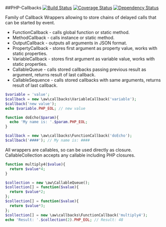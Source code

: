 ##PHP-Callbacks
[![Build Status](https://travis-ci.org/burdiuz/php-callbacks.svg?branch=master)](https://travis-ci.org/burdiuz/php-callbacks)
[![Coverage Status](https://coveralls.io/repos/burdiuz/php-callbacks/badge.svg?branch=master&service=github)](https://coveralls.io/github/burdiuz/php-callbacks?branch=master)
[![Dependency Status](https://www.versioneye.com/user/projects/568ba879eb4f47003c001399/badge.svg?style=flat)](https://www.versioneye.com/user/projects/568ba879eb4f47003c001399)

Family of Callback Wrappers allowing to store chains of delayed calls that can be started by event.
* FunctionCallback - calls global function or static method.
* MethodCallback - calls instance or static method.
* OutputCallback - outputs all arguments in JSON format.
* PropertyCallback - stores first argument as property value, works with static properties.
* VariableCallback - stores first argument as variable value, works with static properties.
* CallableQueue - calls stored callbacks passing previous result as argument, returns result of last callback.
* CallableSequence - calls stored callbacks with same arguments, returns result of last callback.
```php
$variable = 'value';
$callback = new \aw\callbacks\VariableCallback('variable');
$callback('new value');
echo $variable.PHP_EOL; // new value

function doEcho($param){
  echo 'My name is: '.$param.PHP_EOL;
}

$callback = new \aw\callbacks\FunctionCallback('doEcho');
$callback('####'); // My name is: ####
```
All wrappers are callables, so can be used directly as closure.
CallableCollection accepts any callable including PHP closures.
```php
function multiply4($value){
  return $value*4;
}

$collection = new \aw\CallableQueue();
$collection[] = function($value){
  return $value*2;
};
$collection[] = function($value){
  return $value*3;
};
$collection[] = new \aw\callbacks\FunctionCallback('multiply4');
echo 'Result: '.$collection(2).PHP_EOL; // Result: 48
```